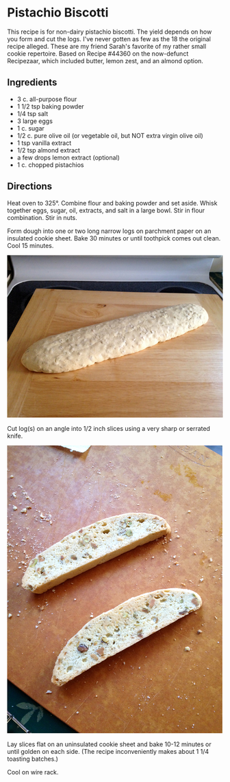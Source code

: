 [photographed]: ../indices/photographed.html

# Pistachio Biscotti

This recipe is for non-dairy pistachio biscotti. The yield depends on how you form and cut the logs. I've never gotten as few as the 18 the original recipe alleged. These are my friend Sarah's favorite of my rather small cookie repertoire.  Based on Recipe #44360 on the now-defunct Recipezaar, which included butter, lemon zest, and an almond option.

## Ingredients

* 3 c. all-purpose flour
* 1 1/2 tsp baking powder
* 1/4 tsp salt
* 3 large eggs
* 1 c. sugar
* 1/2 c. pure olive oil (or vegetable oil, but NOT extra virgin olive oil)
* 1 tsp vanilla extract
* 1/2 tsp almond extract
* a few drops lemon extract (optional)
* 1 c. chopped pistachios

## Directions

Heat oven to 325°. Combine flour and baking powder and set aside. Whisk together eggs, sugar, oil, extracts, and salt in a large bowl. Stir in flour combination. Stir in nuts. 

Form dough into one or two long narrow logs on parchment paper on an insulated cookie sheet. Bake 30 minutes or until toothpick comes out clean. Cool 15 minutes. 

![cooked log](../images/cooked_log.jpg)

Cut log(s) on an angle into 1/2 inch slices using a very sharp or serrated knife. 

![raw slices](../images/raw_slices.jpg)

Lay slices flat on an uninsulated cookie sheet and bake 10-12 minutes or until golden on each side. (The recipe inconveniently makes about 1 1/4 toasting batches.)

Cool on wire rack. 
